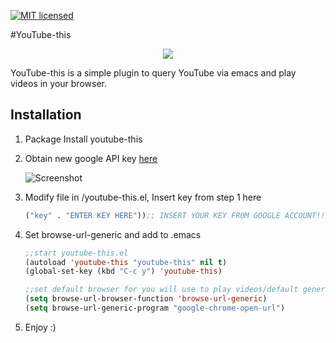 [![MIT licensed](https://img.shields.io/badge/license-MIT-blue.svg)](https://raw.githubusercontent.com/hyperium/hyper/master/LICENSE)

#YouTube-this
<p align="center">
  <img src="https://github.com/maximus12793/youtube-this.el/blob/master/demo_2.gif">
</p>

YouTube-this is a simple plugin to query YouTube via emacs and play videos in your browser. 

## Installation 
1. Package Install youtube-this

2. Obtain new google API key 
    [here](https://console.developers.google.com/ "Google Developer Console")

    ![Screenshot](https://github.com/maximus12793/youtube-this.el/blob/master/api.png)

3. Modify file in /youtube-this.el, Insert key from step 1 here


    ``` el
    ("key" . "ENTER KEY HERE"));; INSERT YOUR KEY FROM GOOGLE ACCOUNT!!!
    ```
4. Set browse-url-generic and add to .emacs

 
    ``` el
    ;;start youtube-this.el
    (autoload 'youtube-this "youtube-this" nil t)
    (global-set-key (kbd "C-c y") 'youtube-this)

    ;;set default browser for you will use to play videos/default generic
    (setq browse-url-browser-function 'browse-url-generic)
    (setq browse-url-generic-program "google-chrome-open-url")
    ```
5. Enjoy :) 